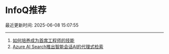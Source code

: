 # InfoQ推荐

最近更新时间: 2025-06-08 15:07:55

--- 
1. [如何培养成为首席工程师的技能](https://www.infoq.cn/article/3DmjhPcG2KgAowupxIh9) 
2. [Azure AI Search推出智能会话AI的代理式检索](https://www.infoq.cn/article/gede83jNiZ7Qi59GkD0G) 
